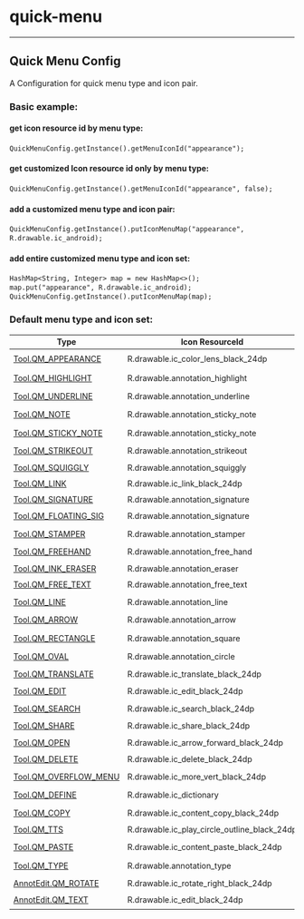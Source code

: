 # quick-menu
---

## Quick Menu Config

A Configuration for quick menu type and icon pair.

### Basic example:
#### get icon resource id by menu type:
```
QuickMenuConfig.getInstance().getMenuIconId("appearance");
```
#### get customized Icon resource id only by menu type:
```
QuickMenuConfig.getInstance().getMenuIconId("appearance", false);
```
#### add a customized menu type and icon pair:
```
QuickMenuConfig.getInstance().putIconMenuMap("appearance", R.drawable.ic_android);
```
#### add entire customized menu type and icon set:
```
HashMap<String, Integer> map = new HashMap<>();
map.put("appearance", R.drawable.ic_android);
QuickMenuConfig.getInstance().putIconMenuMap(map);
```

### Default menu type and icon set:
| Type                      | Icon ResourceId                              | Icon                                             |
|---------------------------|----------------------------------------------|--------------------------------------------------|
| [Tool.QM_APPEARANCE]()    | R.drawable.ic_color_lens_black_24dp          | ![](./img/ic_color_lens_black_24dp.PNG)          |
| [Tool.QM_HIGHLIGHT]()     | R.drawable.annotation_highlight              | ![](./img/annotation_highlight.png)              |
| [Tool.QM_UNDERLINE]()     | R.drawable.annotation_underline              | ![](./img/annotation_underline.png)              |
| [Tool.QM_NOTE]()          | R.drawable.annotation_sticky_note            | ![](./img/annotation_sticky_note.PNG)            |
| [Tool.QM_STICKY_NOTE]()   | R.drawable.annotation_sticky_note            | ![](./img/annotation_sticky_note.PNG)            |
| [Tool.QM_STRIKEOUT]()     | R.drawable.annotation_strikeout              | ![](./img/annotation_strikeout.PNG)              |
| [Tool.QM_SQUIGGLY]()      | R.drawable.annotation_squiggly               | ![](./img/annotation_squiggly.PNG)               |
| [Tool.QM_LINK]()          | R.drawable.ic_link_black_24dp                | ![](./img/ic_link_black_24dp.PNG)                |
| [Tool.QM_SIGNATURE]()     | R.drawable.annotation_signature              | ![](./img/annotation_signature.PNG)              |
| [Tool.QM_FLOATING_SIG]()  | R.drawable.annotation_signature              | ![](./img/annotation_signature.PNG)              |
| [Tool.QM_STAMPER]()       | R.drawable.annotation_stamper                | ![](./img/annotation_stamper.PNG)                |
| [Tool.QM_FREEHAND]()      | R.drawable.annotation_free_hand              | ![](./img/annotation_free_hand.png)              |
| [Tool.QM_INK_ERASER]()    | R.drawable.annotation_eraser                 | ![](./img/annotation_eraser.PNG)                 |
| [Tool.QM_FREE_TEXT]()     | R.drawable.annotation_free_text              | ![](./img/annotation_free_text.PNG)              |
| [Tool.QM_LINE]()          | R.drawable.annotation_line                   | ![](./img/annotation_line.PNG)                   |
| [Tool.QM_ARROW]()         | R.drawable.annotation_arrow                  | ![](./img/annotation_arrow.PNG)                  |
| [Tool.QM_RECTANGLE]()     | R.drawable.annotation_square                 | ![](./img/annotation_square.PNG)                 |
| [Tool.QM_OVAL]()          | R.drawable.annotation_circle                 | ![](./img/annotation_circle.PNG)                 |
| [Tool.QM_TRANSLATE]()     | R.drawable.ic_translate_black_24dp           | ![](./img/ic_translate_black_24dp.PNG)           |
| [Tool.QM_EDIT]()          | R.drawable.ic_edit_black_24dp                | ![](./img/ic_edit_black_24dp.PNG)                |
| [Tool.QM_SEARCH]()        | R.drawable.ic_search_black_24dp              | ![](./img/ic_search_black_24dp.PNG)              |
| [Tool.QM_SHARE]()         | R.drawable.ic_share_black_24dp               | ![](./img/ic_share_black_24dp.PNG)               |
| [Tool.QM_OPEN]()          | R.drawable.ic_arrow_forward_black_24dp       | ![](./img/ic_arrow_forward_black_24dp.PNG)       |
| [Tool.QM_DELETE]()        | R.drawable.ic_delete_black_24dp              | ![](./img/ic_delete_black_24dp.PNG)              |
| [Tool.QM_OVERFLOW_MENU]() | R.drawable.ic_more_vert_black_24dp           | ![](./img/ic_more_vert_black_24dp.PNG)           |
| [Tool.QM_DEFINE]()        | R.drawable.ic_dictionary                     | ![](./img/ic_dictionary.PNG)                     |
| [Tool.QM_COPY]()          | R.drawable.ic_content_copy_black_24dp        | ![](./img/ic_content_copy_black_24dp.PNG)        |
| [Tool.QM_TTS]()           | R.drawable.ic_play_circle_outline_black_24dp | ![](./img/ic_play_circle_outline_black_24dp.PNG) |
| [Tool.QM_PASTE]()         | R.drawable.ic_content_paste_black_24dp       | ![](./img/ic_content_paste_black_24dp.PNG)       |
| [Tool.QM_TYPE]()          | R.drawable.annotation_type                   | ![](./img/annotation_type.PNG)                   |
| [AnnotEdit.QM_ROTATE]()   | R.drawable.ic_rotate_right_black_24dp        | ![](./img/ic_rotate_right_black_24dp.PNG)        |
| [AnnotEdit.QM_TEXT]()     | R.drawable.ic_edit_black_24dp                | ![](./img/ic_edit_black_24dp.PNG)                |
